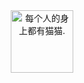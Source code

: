 <div align="center">
    <img height="100" src="https://yiluoe-file.oss-cn-hangzhou.aliyuncs.com/images/cat.gif" alt="每个人的身上都有猫猫." />
</div>